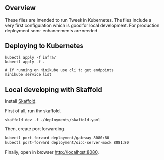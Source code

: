 ## Overview
These files are intended to run Tweek in Kubernetes. The files include a very first configuration which is good for local development. For production deployment some enhancements are needed.

## Deploying to Kubernetes
```
kubectl apply -f infra/
kubectl apply -f .

# If running on Minikube use cli to get endpoints
minikube service list
```

## Local developing with Skaffold
Install [Skaffold](https://github.com/GoogleContainerTools/skaffold/releases).

First of all, run the skaffold.
```
skaffold dev -f ./deployments/skaffold.yaml
```
Then, create port forwarding
```bash
kubectl port-forward deployment/gateway 8080:80
kubectl port-forward deployment/oidc-server-mock 8081:80
```
Finally, open in browser [http://localhost:8080](http://localhost:8080).